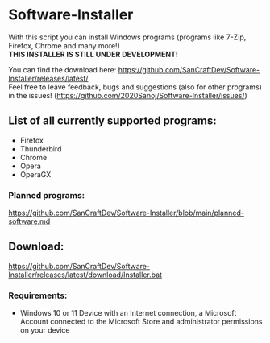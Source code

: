 # Software-Installer
 
With this script you can install Windows programs (programs like 7-Zip, Firefox, Chrome and many more!) <br/>
**THIS INSTALLER IS STILL UNDER DEVELOPMENT!**

You can find the download here: https://github.com/SanCraftDev/Software-Installer/releases/latest/ <br/>
Feel free to leave feedback, bugs and suggestions (also for other programs) in the issues! (https://github.com/2020Sanoj/Software-Installer/issues/)

## List of all currently supported programs:
  - Firefox
  - Thunderbird
  - Chrome
  - Opera
  - OperaGX
 
### Planned programs:
https://github.com/SanCraftDev/Software-Installer/blob/main/planned-software.md

## Download:
https://github.com/SanCraftDev/Software-Installer/releases/latest/download/Installer.bat

### Requirements:
 - Windows 10 or 11 Device with an Internet connection, a Microsoft Account connected to the Microsoft Store and administrator permissions on your device
